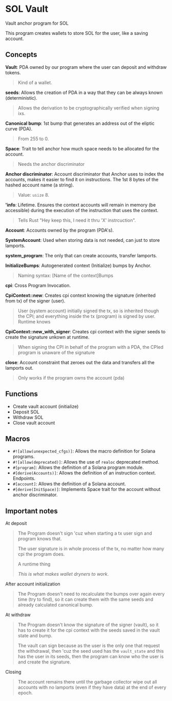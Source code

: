 # SOL Vault

Vault anchor program for SOL

This program creates wallets to store SOL for the user, like a saving account.

## Concepts

**Vault**: PDA owned by our program where the user can deposit and withdraw tokens.

>Kind of a wallet.

**seeds**: Allows the creation of PDA in a way that they can be always known (deterministic).

>Allows the derivation to be cryptographically verified when signing ixs.

**Canonical bump**: 1st bump that generates an address out of the eliptic curve (PDA).

>From 255 to 0.

**Space**: Trait to tell anchor how much space needs to be allocated for the account.

>Needs the anchor discriminator

**Anchor discriminator**: Account discriminator that Anchor uses to index the accounts,
makes it easier to find it on instructions.
The 1st 8 bytes of the hashed account name (a string).

>Value: `usize` 8.

**'info**: Lifetime. Ensures the context accounts will remain in memory (be accessible)
during the execution of the instruction that uses the context.

>Tells Rust "Hey keep this, I need it thru 'X' instrcuction".

**Account**: Accounts owned by the program (PDA's).

**SystemAccount**: Used when storing data is not needed, can just to store lamports.

**system_program**: The only that can create accounts, transfer lamports.

**InitializeBumps**: Autogenerated context (Initialize) bumps by Anchor.

>Naming syntax: [Name of the context]Bumps

**cpi**: Cross Program Invocation.

**CpiContext::new**: Creates cpi context knowing the signature (inherited from tx) of the signer (user).

> User (system account) initially signed the tx, so is inherited though the CPI; and
> everything inside the tx (program) is signed by user. Runtime knows

**CpiContext::new_with_signer**: Creates cpi context with the signer seeds to create the signature unkown at runtime.

> When signing the CPI in behalf of the program with a PDA, the CPIed program is unaware of the signature

**close**: Account constraint that zeroes out the data and transfers all the lamports out.

>Only works if the program owns the account (pda)

## Functions

- Create vault account (initialize)
- Deposit SOL
- Withdraw SOL
- Close vault account

## Macros

- `#![allow(unexpected_cfgs)]`: Allows the macro definition for Solana programs.
- `#![allow(deprecated)]`: Allows the use of `realoc` deprecated method.
- `#[program]`: Allows the definition of a Solana program module.
- `#[derive(Accounts)]`: Allows the definition of an instruction context. Endpoints.
- `#[account]`: Allows the definition of a Solana account.
- `#[derive(InitSpace)]`: Implements Space trait for the account without anchor discriminator.

## Important notes

At deposit
>The Program doesn't sign 'cuz when starting a tx user sign and program knows that.
>
>The user signature is in whole process of the tx, no matter how many cpi the program does.
>
>A runtime thing
>
>*This is what makes wallet dryners to work*.

After account initialization
>The Program doesn't need to recalculate the bumps over again every time (try to find),
>so it can create them with the same seeds and already calculated canonical bump.

At withdraw
>The Program doesn't know the signature of the signer (vault), so it has to
>create it for the cpi context with the seeds saved in the vault state and bump.
>
>The vault can sign because as the user is the only one that request the withdrawal, then
>'cuz the seed used has the `vault_state` and this has the user in its seeds, then the
>program can know who the user is and create the signature.

Closing
>The account remains there until the garbage collector wipe out all accounts with no lamports
>(even if they have data) at the end of every epoch.
